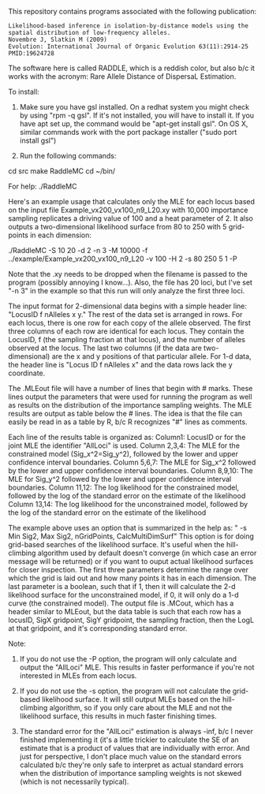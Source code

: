 This repository contains programs associated with the following publication:

```
Likelihood-based inference in isolation-by-distance models using the spatial distribution of low-frequency alleles.
Novembre J, Slatkin M (2009)
Evolution: International Journal of Organic Evolution 63(11):2914-25 PMID:19624728
```

The software here is called RADDLE, which is
a reddish color, but also b/c it works with the acronym: Rare Allele
Distance of DispersaL Estimation.

To install:

1) Make sure you have gsl installed.  On a redhat system you might check by
using "rpm -q gsl".  If it's not installed, you will have to install it.  If you
have apt set up, the command would be "apt-get install gsl".  On OS X, similar
commands work with the port package installer ("sudo port install gsl")

2) Run the following commands:

cd src
make RaddleMC
cd ~/bin/

For help:
./RaddleMC

Here's an example usage that calculates only the MLE for each locus based on the
input file Example_vx200_vx100_n9_L20.xy with 10,000 importance sampling
replicates a driving value of 100 and a heat parameter of 2.  It also outputs a
two-dimensional likelihood surface from 80 to 250 with 5 grid-points in each
dimension:

./RaddleMC -S 10 20 -d 2 -n 3 -M 10000 -f ../example/Example_vx200_vx100_n9_L20
-v 100 -H 2 -s 80 250 5 1 -P

Note that the .xy needs to be dropped when the filename is passed to
the program (possibly annoying I know...).  Also, the file has 20
loci, but I've set "-n 3" in the example so that this run will only
analyze the first three loci.

The input format for 2-dimensional data begins with a simple header
line: "LocusID f nAlleles x y."  The rest of the data set is arranged
in rows.  For each locus, there is one row for each copy of the allele
observed.  The first three columns of each row are identical for each
locus.  They contain the LocusID, f (the sampling fraction at that
locus), and the number of alleles observed at the locus.  The last two
columns (if the data are two-dimensional) are the x and y positions of
that particular allele.  For 1-d data, the header line is "Locus ID f
nAlleles x" and the data rows lack the y coordinate.

The .MLEout file will have a number of lines that begin with # marks.
These lines output the parameters that were used for running the
program as well as results on the distribution of the importance
sampling weights.  The MLE results are output as table below the #
lines.  The idea is that the file can easily be read in as a table by
R, b/c R recognizes "#" lines as comments.

Each line of the results table is organized as:
Column1: LocusID or for the joint MLE the identifier "AllLoci" is used.
Column 2,3,4: The MLE for the constrained model (Sig_x^2=Sig_y^2),
followed by the lower and upper confidence interval boundaries.
Column 5,6,7: The MLE for Sig_x^2 followed by the lower and upper
confidence interval boundaries.
Column 8,9,10: The MLE for Sig_y^2 followed by the lower and upper
confidence interval boundaries.
Column 11,12: The log likelihood for the constrained model, followed
by the log of  the standard error on the estimate of the likelihood
Column 13,14: The log likelihood for the unconstrained model, followed
by the log of  the standard error on the estimate of the likelihood

The example above uses an option that is summarized in the help as:
" -s <double> <double> <int> <bool>       Min Sig2, Max Sig2,
nGridPoints, CalcMultiDimSurf"  This option is for doing grid-based
searches of the likelihood surface.  It's useful when the
hill-climbing algorithm used by default doesn't converge (in which
case an error message will be returned)  or if you want to ouput
actual likelihood surfaces for closer inspection.  The first three
parameters determine the range over which the grid is laid out and how
many points it has in each dimension.  The last parameter is a
boolean, such that if 1, then it will calculate the 2-d likelihood
surface for the unconstrained model, if 0, it will only do a 1-d curve
(the constrained model).  The output file is .MCout, which has a
header similar to MLEout, but the data table is such that each row has
a locusID, SigX gridpoint, SigY gridpoint, the sampling fraction, then
the LogL at that gridpoint, and it's corresponding standard error.

Note:
1.  If you do not use the -P option, the program will only calculate
and output the "AllLoci" MLE.  This results in faster performance if
you're not interested in MLEs from each locus.

2. If you do not use the -s option, the program will not calculate the
grid-based likelihood surface.  It will still output MLEs based on the
hill-climbing algorithm, so if you only care about the MLE and not the
likelihood surface, this results in much faster finishing times.

3.  The standard error for the "AllLoci" estimation is always -inf,
b/c I never finished implementing it (it's a little trickier to
calculate the SE of an estimate that is a product of values that are
individually with error.  And just for perspective, I don't place much
value on the standard errors calculated b/c they're only safe to
interpret as actual standard errors when the distribution of
importance sampling weights is not skewed (which is not necessarily
typical).
